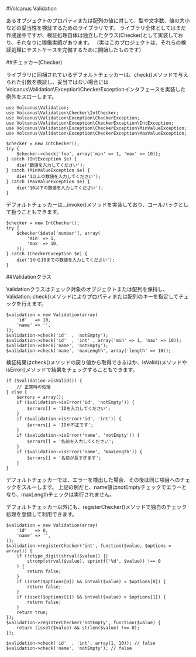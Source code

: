 #Volcanus Validation

あるオブジェクトのプロパティまたは配列の値に対して、型や文字数、値の大小などの妥当性を検証するためのライブラリです。
ライブラリ全体としてはまだ作成途中ですが、検証処理自体は独立したクラス(Checker)として実装しており、それなりに稼働実績があります。
（実はこのプロジェクトは、それらの検証処理にテストケースを完備するために開始したものです）

##チェッカー(Checker)

ライブラリに同梱されているデフォルトチェッカーは、check()メソッドで与えられた引数を検証し、妥当ではない場合にはVolcanus\Validation\Exception\CheckerExceptionインタフェースを実装した例外をスローします。

    use Volcanus\Validation;
    use Volcanus\Validation\Checker\IntChecker;
    use Volcanus\Validation\Exception\CheckerException;
    use Volcanus\Validation\Exception\CheckerException\IntException;
    use Volcanus\Validation\Exception\CheckerException\MinValueException;
    use Volcanus\Validation\Exception\CheckerException\MaxValueException;

    $checker = new IntChecker();
    try {
        $checker->check('foo', array('min' => 1, 'max' => 10));
    } catch (IntException $e) {
        die('数値を入力してください');
    } catch (MinValueException $e) {
        die('1以上の数値を入力してください');
    } catch (MaxValueException $e) {
        die('10以下の数値を入力してください');
    }

デフォルトチェッカーは__invoke()メソッドを実装しており、コールバックとして扱うこともできます。

    $checker = new IntChecker();
    try {
        $checker($data['number'], array(
            'min' => 1,
            'max' => 10,
        ));
    } catch (CheckerException $e) {
        die('1から10までの数値を入力してください');
    }


##Validationクラス

Validationクラスはチェック対象のオブジェクトまたは配列を保持し、Validation::check()メソッドによりプロパティまたは配列のキーを指定してチェックを行えます。

    $validation = new Validation(array(
        'id'   => 10,
        'name' => '',
    ));
    $validation->check('id'  , 'notEmpty');
    $validation->check('id'  , 'int' , array('min' => 1, 'max' => 10));
    $validation->check('name', 'notEmpty');
    $validation->check('name', 'maxLength', array('length' => 10));

検証結果はcheck()メソッドの戻り値から取得できるほか、isValid()メソッドやisError()メソッドで結果をチェックすることもできます。

    if ($validation->isValid()) {
        // 正常時の処理
    } else {
        $errors = array();
        if ($validation->isError('id', 'notEmpty')) {
            $errors[] = 'IDを入力してください';
        }
        if ($validation->isError('id', 'int')) {
            $errors[] = 'IDが不正です';
        }
        if ($validation->isError('name', 'notEmpty')) {
            $errors[] = '名前を入力してください';
        }
        if ($validation->isError('name', 'maxLength')) {
            $errors[] = '名前が長すぎます';
        }
    }

デフォルトチェッカーでは、エラーを検出した場合、その後は同じ項目へのチェックをスルーします。
上記の例だと、name値はnotEmptyチェックでエラーとなり、maxLengthチェックは実行されません。

デフォルトチェッカー以外にも、registerChecker()メソッドで独自のチェック処理を登録して利用できます。

    $validation = new Validation(array(
        'id'   => 0,
        'name' => '',
    ));
    $validation->registerChecker('int', function($value, $options = array()) {
        if (!ctype_digit(strval($value)) ||
            strcmp(strval($value), sprintf('%d', $value)) !== 0
        ) {
            return false;
        }
        if (isset($options[0]) && intval($value) < $options[0]) {
            return false;
        }
        if (isset($options[1]) && intval($value) > $options[1]) {
            return false;
        }
        return true;
    });
    $validation->registerChecker('notEmpty', function($value) {
        return (isset($value) && strlen($value) !== 0);
    });

    $validation->check('id'  , 'int', array(1, 10)); // false
    $validation->check('name', 'notEmpty'); // false


